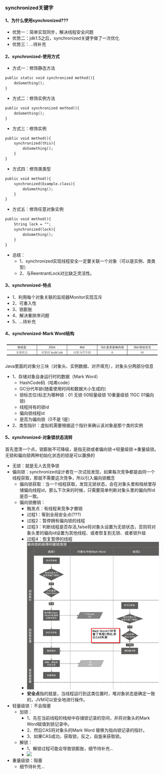 ### synchronized关键字

#### 1、为什么使用synchronized???

- 优势一：简单实现同步，解决线程安全问题
- 优势二：jdk1.5之后，synchronized关键字做了一次优化
- 优势三：...待补充

#### 2、synchronized-使用方式

- 方式一：修饰静态方法
```markdown
public static void synchronized method(){
    doSomething();
}
```

- 方式二：修饰实例方法
```markdown
public void synchronized method(){
    doSomething();
}
```

- 方式三：修饰实例
```markdown
public void method(){
    synchronized(this){
        doSomething();
    }
}
```

- 方式四：修饰类类型
```markdown
public void method(){
    synchronized(Example.class){
        doSomething();
    }
}
```
- 方式五：修饰任意对象实例
```markdown
public void method(){
    String lock = "";
    synchronized(lock){
        doSomething();
    }
}
```
- 总结：
    - 1、synchronized实现线程安全一定要关联一个对象（可以是实例、类类型）
    - 2、与ReentrantLock对比缺乏灵活性。

#### 3、synchronized-特点

- 1、利用每个对象关联的监视器Monitor实现互斥
- 2、可重入性
- 3、锁膨胀
- 4、解决重排序问题
- 5、...待补充

#### 4、synchronized-Mark Word结构

![](img/对象头.png)

Java里面的对象分三块（对象头、实例数据、对齐填充），对象头分两部分信息

- 1、存储对象自身运行时的数据（Mark Word）
    - HashCode码（哈希code）
    - GC分代年龄(随着使用时间和数据大小生成的)
    - 锁标志位(标志为哪种锁：01 无锁 00轻量级锁 10重量级锁 11GC 01偏向锁)
    - 线程持有的锁id
    - 偏向锁线程id
    - 是否为偏向锁（0不是 1是）
- 2、类型指针：虚拟机需要根据这个指针来确认该对象是那个类的实例

#### 5、synchronized-对象锁状态流转

首先澄清一个点，锁膨胀不可降级，是指无锁或者偏向锁->轻量级锁->重量级锁。无锁和偏向锁两种初始化状态的锁是可以置换的

- 无锁：就是无人去竞争锁
- 偏向锁：synchronized设计者在一次试验发现，如果每次竞争都是由同一个线程获取，那就不需要这次竞争，所以引入偏向锁概念
    - 偏向锁获取：当一个线程获取，发现无锁状态，会在对象头里和栈帧里存储偏向线程id，那么下次来的时候，只需要简单判断对象头里的偏向所id是否一致。
    - 偏向锁撤销：
        - 触发点：有线程来竞争才撤销
        - 过程1：等到全局安全点(???)
        - 过程2：暂停拥有偏向锁的线程
        - 过程3：判断线程是否存活,false将对象头设置为无锁状态，否则将对象头里的偏向id设置为其他线程、或者恢复到无锁、或者锁升级
        - 过程4：恢复暂停的线程
        - ![](img/偏向锁.png)
        - **安全点**指的就是，当线程运行到这类位置时，堆对象状态是确定一致的，JVM可以安全地进行操作。
- 轻量级锁：不会阻塞
    - 加锁：
        - 1、先在当前线程的栈帧中存储锁记录的空间，并将对象头的Mark Word赋值到锁记录中。
        - 2、然后CAS将对象头的Mark Word 替换为指向锁记录的指针。
        - 3、如果CAS成功，获取锁，反之，自旋来获取锁。
    - 解锁：
        - 1、解锁过程可能会导致锁膨胀，细节待补充...
        - ![](https://upload-images.jianshu.io/upload_images/2615789-0c92d94dad8bdc27.png?imageMogr2/auto-orient/strip%7CimageView2/2/w/794)
- 重量级锁：阻塞
    - 细节待补充...

